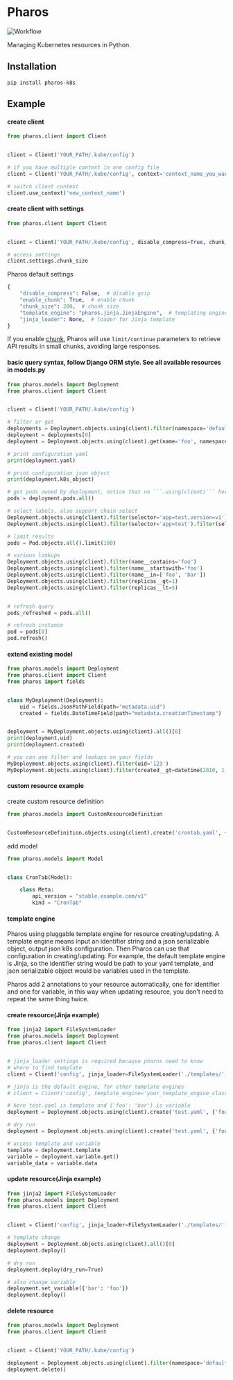 # Pharos

![Workflow](https://github.com/Yiling-J/pharos/actions/workflows/main.yaml/badge.svg)

Managing Kubernetes resources in Python.


## Installation

```
pip install pharos-k8s
```

## Example

#### create client

```python
from pharos.client import Client


client = Client('YOUR_PATH/.kube/config')

# if you have multiple context in one config file
client = Client('YOUR_PATH/.kube/config', context='context_name_you_want')

# switch client context
client.use_context('new_context_name')

```

#### create client with settings

```python
from pharos.client import Client


client = Client('YOUR_PATH/.kube/config', disable_compress=True, chunk_size=500)

# access settings
client.settings.chunk_size

```

Pharos default settings

```python
{
    "disable_compress": False,  # disable gzip
    "enable_chunk": True,  # enable chunk
    "chunk_size": 200,  # chunk size
    "template_engine": "pharos.jinja.JinjaEngine",  # templating engine
    "jinja_loader": None,  # loader for Jinja template
}

```

If you enable [chunk](https://kubernetes.io/docs/reference/using-api/api-concepts/#retrieving-large-results-sets-in-chunks), Pharos will use `limit/continue` parameters to retrieve API results in small chunks, avoiding large responses.


#### basic query syntax, follow Django ORM style. See all available resources in models.py

```python
from pharos.models import Deployment
from pharos.client import Client


client = Client('YOUR_PATH/.kube/config')

# filter or get
deployments = Deployment.objects.using(client).filter(namespace='default')
deployment = deployments[0]
deployment = Deployment.objects.using(client).get(name='foo', namespace='default')

# print configuration yaml
print(deployment.yaml)

# print configuration json object
print(deployment.k8s_object)

# get pods owned by deployment, notice that no ```.using(client)``` here
pods = deployment.pods.all()

# select labels, also support chain select
Deployment.objects.using(client).filter(selector='app=test,version=v1')
Deployment.objects.using(client).filter(selector='app=test').filter(selector='version=v1')

# limit results
pods = Pod.objects.all().limit(100)

# various lookups
Deployment.objects.using(client).filter(name__contains='foo')
Deployment.objects.using(client).filter(name__startswith='foo')
Deployment.objects.using(client).filter(name__in=['foo', 'bar'])
Deployment.objects.using(client).filter(replicas__gt=1)
Deployment.objects.using(client).filter(replicas__lt=5)


# refresh query
pods_refreshed = pods.all()

# refresh instance
pod = pods[0]
pod.refresh()

```

#### extend existing model

```python
from pharos.models import Deployment
from pharos.client import Client
from pharos import fields


class MyDeployment(Deployment):
    uid = fields.JsonPathField(path="metadata.uid")
    created = fields.DateTimeField(path="metadata.creationTimestamp")


deployment = MyDeployment.objects.using(client).all()[0]
print(deployment.uid)
print(deployment.created)

# you can use filter and lookups on your fields
MyDeployment.objects.using(client).filter(uid='123')
MyDeployment.objects.using(client).filter(created__gt=datetime(2010, 1, 1, tzinfo=timezone.utc))

```

#### custom resource example

create custom resource definition
```python
from pharos.models import CustomResourceDefinition


CustomResourceDefinition.objects.using(client).create('crontab.yaml', {})

```

add model
```python
from pharos.models import Model


class CronTab(Model):

    class Meta:
        api_version = "stable.example.com/v1"
        kind = "CronTab"

```

#### template engine
Pharos using pluggable template engine for resource creating/updating. A template engine means
input an identifier string and a json serializable object, output json k8s configuration.
Then Pharos can use that configuration in creating/updating.
For example, the default template engine is Jinja, so the identifier string would be path to your yaml
template, and json serializable object would be variables used in the template.

Pharos add 2 annotations to your resource automatically, one for identifier and one for variable, in
this way when updating resource, you don't need to repeat the same thing twice.


#### create resource(Jinja example)

```python
from jinja2 import FileSystemLoader
from pharos.models import Deployment
from pharos.client import Client


# jinja_loader settings is required because pharos need to know
# where to find template
client = Client('config', jinja_loader=FileSystemLoader('./templates/'))

# jinja is the default engine, for other template engines
# client = Client('config', template_engine='your_template_engine_class')

# here test.yaml is template and {'foo': 'bar'} is variable
deployment = Deployment.objects.using(client).create('test.yaml', {'foo': 'bar'})

# dry run
deployment = Deployment.objects.using(client).create('test.yaml', {'foo': 'bar'}, dry_run=True)

# access template and variable
template = deployment.template
variable = deployment.variable.get()
variable_data = variable.data

```

#### update resource(Jinja example)

```python
from jinja2 import FileSystemLoader
from pharos.models import Deployment
from pharos.client import Client


client = Client('config', jinja_loader=FileSystemLoader('./templates/'))

# template change
deployment = Deployment.objects.using(client).all()[0]
deployment.deploy()

# dry run
deployment.deploy(dry_run=True)

# also change variable
deployment.set_variable({'bar': 'foo'})
deployment.deploy()

```

#### delete resource

```python
from pharos.models import Deployment
from pharos.client import Client


client = Client('YOUR_PATH/.kube/config')

deployment = Deployment.objects.using(client).filter(namespace='default')[0]
deployment.delete()

```
